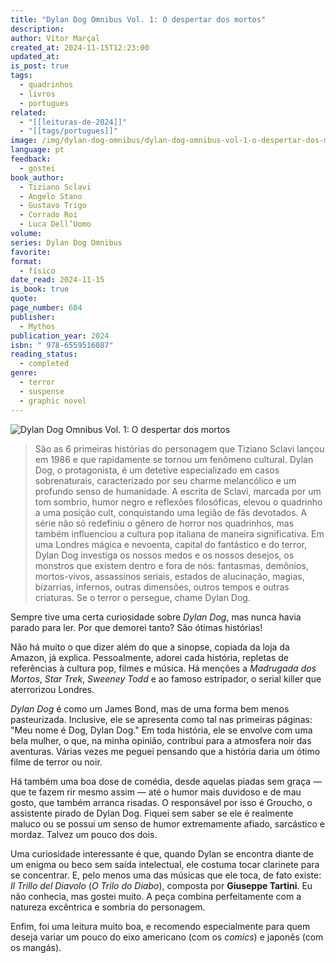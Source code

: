 ```yaml
---
title: "Dylan Dog Omnibus Vol. 1: O despertar dos mortos"
description: 
author: Vítor Marçal
created_at: 2024-11-15T12:23:00
updated_at: 
is_post: true
tags:
  - quadrinhos
  - livros
  - portugues
related:
  - "[[leituras-de-2024]]"
  - "[[tags/portugues]]"
image: /img/dylan-dog-omnibus/dylan-dog-omnibus-vol-1-o-despertar-dos-mortos.jpg
language: pt
feedback:
  - gostei
book_author:
  - Tiziano Sclavi
  - Angelo Stano
  - Gustavo Trigo
  - Corrado Roi
  - Luca Dell’Uomo
volume: 
series: Dylan Dog Omnibus
favorite: 
format:
  - físico
date_read: 2024-11-15
is_book: true
quote: 
page_number: 604
publisher:
  - Mythos
publication_year: 2024
isbn: " 978-6559516087"
reading_status:
  - completed
genre:
  - terror
  - suspense
  - graphic novel
---
```


![Dylan Dog Omnibus Vol. 1: O despertar dos mortos](/img/dylan-dog-omnibus/dylan-dog-omnibus-vol-1-o-despertar-dos-mortos.jpg)

> São as 6 primeiras histórias do personagem que Tiziano Sclavi lançou em 1986 e que rapidamente se tornou um fenômeno cultural. Dylan Dog, o protagonista, é um detetive especializado em casos sobrenaturais, caracterizado por seu charme melancólico e um profundo senso de humanidade. A escrita de Sclavi, marcada por um tom sombrio, humor negro e reflexões filosóficas, elevou o quadrinho a uma posição cult, conquistando uma legião de fãs devotados. A série não só redefiniu o gênero de horror nos quadrinhos, mas também influenciou a cultura pop italiana de maneira significativa. Em uma Londres mágica e nevoenta, capital do fantástico e do terror, Dylan Dog investiga os nossos medos e os nossos desejos, os monstros que existem dentro e fora de nós: fantasmas, demônios, mortos-vivos, assassinos seriais, estados de alucinação, magias, bizarrias, infernos, outras dimensões, outros tempos e outras criaturas. Se o terror o persegue, chame Dylan Dog.

Sempre tive uma certa curiosidade sobre _Dylan Dog_, mas nunca havia parado para ler. Por que demorei tanto? São ótimas histórias!

Não há muito o que dizer além do que a sinopse, copiada da loja da Amazon, já explica. Pessoalmente, adorei cada história, repletas de referências à cultura pop, filmes e música. Há menções a _Madrugada dos Mortos_, _Star Trek_, _Sweeney Todd_ e ao famoso estripador, o serial killer que aterrorizou Londres.

_Dylan Dog_ é como um James Bond, mas de uma forma bem menos pasteurizada. Inclusive, ele se apresenta como tal nas primeiras páginas: "Meu nome é Dog, Dylan Dog." Em toda história, ele se envolve com uma bela mulher, o que, na minha opinião, contribui para a atmosfera noir das aventuras. Várias vezes me peguei pensando que a história daria um ótimo filme de terror ou noir.

Há também uma boa dose de comédia, desde aquelas piadas sem graça — que te fazem rir mesmo assim — até o humor mais duvidoso e de mau gosto, que também arranca risadas. O responsável por isso é Groucho, o assistente pirado de Dylan Dog. Fiquei sem saber se ele é realmente maluco ou se possui um senso de humor extremamente afiado, sarcástico e mordaz. Talvez um pouco dos dois.

Uma curiosidade interessante é que, quando Dylan se encontra diante de um enigma ou beco sem saída intelectual, ele costuma tocar clarinete para se concentrar. E, pelo menos uma das músicas que ele toca, de fato existe: _Il Trillo del Diavolo_ (_O Trilo do Diabo_), composta por **Giuseppe Tartini**. Eu não conhecia, mas gostei muito. A peça combina perfeitamente com a natureza excêntrica e sombria do personagem.

Enfim, foi uma leitura muito boa, e recomendo especialmente para quem deseja variar um pouco do eixo americano (com os _comics_) e japonês (com os mangás).
